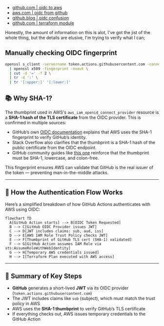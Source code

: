 - [github.com | oidc to aws](https://docs.github.com/en/actions/how-tos/security-for-github-actions/security-hardening-your-deployments/configuring-openid-connect-in-amazon-web-services)
- [aws.com | oidc from github](https://aws.amazon.com/blogs/security/use-iam-roles-to-connect-github-actions-to-actions-in-aws/)
- [github.blog | oidc confusion](https://github.blog/changelog/2022-01-13-github-actions-update-on-oidc-based-deployments-to-aws/)
- [github.com | terraform module](https://github.com/terraform-module/terraform-aws-github-oidc-provider/tree/master)

Honestly, the amount of information on this is alot, I've got the jist of the whole thing, but the details are elusive, I'm trying to verify what I can;

## Manually checking OIDC fingerprint

```bash
openssl s_client -servername token.actions.githubusercontent.com -connect token.actions.githubusercontent.com:443 < /dev/null 2> /dev/null \
  | openssl x509 -fingerprint -noout \
  | cut -d '=' -f 2 \
  | tr -d ':' \
  | tr '[:upper:]' '[:lower:]'
```

## 📚 Why SHA-1?

The thumbprint used in AWS's `aws_iam_openid_connect_provider` resource is a **SHA-1 hash of the TLS certificate** from the OIDC provider. This is confirmed in multiple sources:

- GitHub’s own [OIDC documentation](https://docs.github.com/en/actions/reference/openid-connect-reference) explains that AWS uses the SHA-1 fingerprint to verify GitHub’s identity.
- Stack Overflow also clarifies that the thumbprint is a SHA-1 hash of the public certificate from the OIDC endpoint.
- GitHub community guides like [this one](https://github.com/KeenGWatanabe/oidc2/blob/main/oidc-thumbprint.md) reinforce that the thumbprint must be SHA-1, lowercase, and colon-free.

This fingerprint ensures AWS can validate that GitHub is the real issuer of the token — preventing man-in-the-middle attacks.

---

## 🔄 How the Authentication Flow Works

Here’s a simplified breakdown of how GitHub Actions authenticates with AWS using OIDC:

```mermaid
flowchart TD
  A[GitHub Action starts] --> B[OIDC Token Requested]
  B --> C[GitHub OIDC Provider issues JWT]
  C --> D[JWT includes claims: sub, aud, iss]
  D --> E[AWS IAM Role Trust Policy checks JWT]
  E --> F[Thumbprint of GitHub TLS cert (SHA-1) validated]
  F --> G[GitHub Action assumes IAM Role via sts:AssumeRoleWithWebIdentity]
  G --> H[Temporary AWS credentials issued]
  H --> I[Terraform Plan executed with AWS access]
```

---

## 🧠 Summary of Key Steps

- **GitHub** generates a short-lived **JWT** via its OIDC provider (`token.actions.githubusercontent.com`)
- The JWT includes claims like `sub` (subject), which must match the trust policy in AWS
- AWS uses the **SHA-1 thumbprint** to verify GitHub’s TLS certificate
- If everything checks out, AWS issues temporary credentials to the GitHub Action